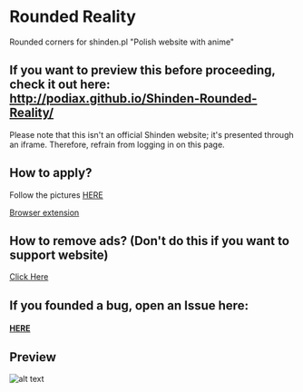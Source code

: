 # Rounded Reality
Rounded corners for shinden.pl "Polish website with anime"

## If you want to preview this before proceeding, check it out here: http://podiax.github.io/Shinden-Rounded-Reality/
  Please note that this isn't an official Shinden website; it's presented through an iframe. 
  Therefore, refrain from logging in on this page.

## How to apply?
  Follow the pictures [HERE](https://github.com/PoDiax/Shinden-Rounded-Reality/tree/main/How%20to%20apply)
  
  [Browser extension](https://github.com/PoDiax/Shinden-Rounded-Reality/blob/main/How%20to%20apply/browser%20extension.md)

## How to remove ads? (Don't do this if you want to support website)
  [Click Here](https://github.com/PoDiax/Shinden-Rounded-Reality/blob/main/How%20to%20apply/Remove%20ADS.md)

## If you founded a bug, open an Issue here:
 #### [HERE](https://github.com/PoDiax/Shinden-Rounded-Reality/issues)

## Preview

![alt text](https://raw.githubusercontent.com/PoDiax/Shinden-Rounded-Reality/main/ScreenShots/EntireWebsite.png)

